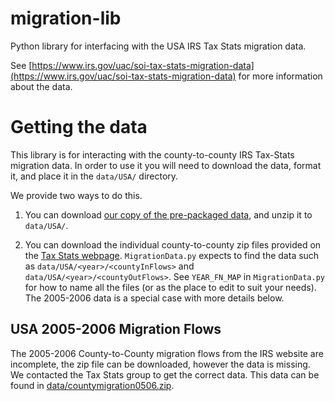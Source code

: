 # migration-lib
Python library for interfacing with the USA IRS Tax Stats migration data.

See [https://www.irs.gov/uac/soi-tax-stats-migration-data](https://www.irs.gov/uac/soi-tax-stats-migration-data) for more information about the data.

# Getting the data

This library is for interacting with the county-to-county IRS Tax-Stats migration data. In order to use it you will need to download the data, format it, and place it in the `data/USA/` directory.

We provide two ways to do this.
1. You can download [our copy of the pre-packaged data](https://dl.dropboxusercontent.com/u/45223629/USA.zip), and unzip it to `data/USA/`.

2. You can download the individual county-to-county zip files provided on the [Tax Stats webpage](https://www.irs.gov/uac/soi-tax-stats-migration-data). `MigrationData.py` expects to find the data such as `data/USA/<year>/<countyInFlows>` and `data/USA/<year>/<countyOutFlows>`. See `YEAR_FN_MAP` in `MigrationData.py` for how to name all the files (or as the place to edit to suit your needs). The 2005-2006 data is a special case with more details below.

## USA 2005-2006 Migration Flows

The 2005-2006 County-to-County migration flows from the IRS website are incomplete, the zip file can be downloaded, however the data is missing. We contacted the Tax Stats group to get the correct data. This data can be found in [data/countymigration0506.zip](data/countymigration0506.zip).

